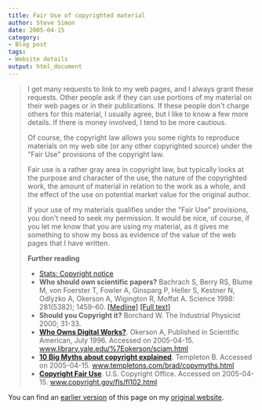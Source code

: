 ```yaml
---
title: Fair Use of copyrighted material
author: Steve Simon
date: 2005-04-15
category:
- Blog post
tags:
- Website details
output: html_document
---
```

> I get many requests to link to my web pages, and I always grant these
> requests. Other people ask if they can use portions of my material on
> their web pages or in their publications. If these people don\'t
> charge others for this material, I usually agree, but I like to know a
> few more details. If there is money involved, I tend to be more
> cautious.
>
> Of course, the copyright law allows you some rights to reproduce
> materials on my web site (or any other copyrighted source) under the
> \"Fair Use\" provisions of the copyright law.
>
> Fair use is a rather gray area in copyright law, but typically looks
> at the purpose and character of the use, the nature of the copyrighted
> work, the amount of material in relation to the work as a whole, and
> the effect of the use on potential market value for the original
> author.
>
> If your use of my materials qualifies under the \"Fair Use\"
> provisions, you don\'t need to seek my permission. It would be nice,
> of course, if you let me know that you are using my material, as it
> gives me something to show my boss as evidence of the value of the web
> pages that I have written.
>
> **Further reading**
>
> -   [Stats: Copyright notice](../00/copyright.html)
> -   **Who should own scientific papers?** Bachrach S, Berry RS, Blume
>     M, von Foerster T, Fowler A, Ginsparg P, Heller S, Kestner N,
>     Odlyzko A, Okerson A, Wigington R, Moffat A. Science 1998:
>     281(5382); 1459-60.
>     [\[Medline\]](http://www.ncbi.nlm.nih.gov/entrez/query.fcgi?cmd=Retrieve&db=PubMed&list_uids=9750115&dopt=Abstract)
>     [\[Full text\]](http://www.Library.yale.edu/~llicense/POLICYF.HTM)
> -   **Should you Copyright it?** Borchard W. The Industrial Physicist
>     2000; 31-33.
> -   **[Who Owns Digital
>     Works?](http://www.library.yale.edu/~okerson/sciam.html%20)**.
>     Okerson A, Published in Scientific American, July 1996. Accessed
>     on 2005-04-15. www.library.yale.edu/%7Eokerson/sciam.html
> -   **[10 Big Myths about copyright
>     explained](http://www.templetons.com/brad/copymyths.html%20)**.
>     Templeton B. Accessed on 2005-04-15.
>     www.templetons.com/brad/copymyths.html
> -   **[Copyright Fair
>     Use](http://www.copyright.gov/fls/fl102.html%20)**. U.S. Copyright
>     Office. Accessed on 2005-04-15. www.copyright.gov/fls/fl102.html

You can find an [earlier version](http://www.pmean.com/05/FairUse.html) of this page on my [original website](http://www.pmean.com/original_site.html).
